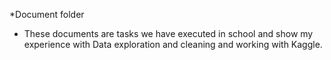 *Document folder
- These documents are tasks we have executed in school and show my experience with Data exploration and cleaning and working with Kaggle.
